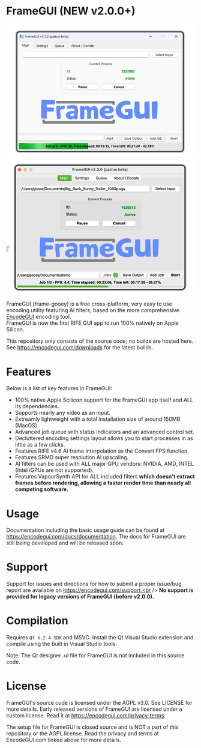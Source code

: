 # FrameGUI (NEW v2.0.0+)
<img class="image-align-left" src="https://github.com/DaGooseYT/FrameGUI/blob/main/New/fgui.png" width="500"/><img class="image-align-left" src="https://github.com/DaGooseYT/FrameGUI/blob/main/New/fgui_mos.png" width="500"/>

FrameGUI (frame-gooey) is a free cross-platform, very easy to use encoding utility featuring AI filters, based on the more comprehensive [EncodeGUI](https://github.com/DaGooseYT/EncodeGUI) encoding tool.<br />
FrameGUI is now the first RIFE GUI app to run 100% natively on Apple Silicon.

This repository only consists of the source code; no builds are hosted here. See https://encodegui.com/downloads for the latest builds.

# Features
Below is a list of key features in FrameGUI:
- 100% native Apple Scilicon support for the FrameGUI app itself and ALL its dependencies.
- Supports nearly any video as an input.
- Extreamly lightweight with a total installation size of around 150MB (MacOS).
- Advanced job queue with status indicators and an advanced control set.
- Decluttered encoding settings layout allows you to start processes in as little as a few clicks.
- Features RIFE v4.6 AI frame interpolation as the Convert FPS function.
- Features SRMD super resolution AI upscaling.
- AI filters can be used with ALL major GPU vendors: NVIDIA, AMD, INTEL (Intel iGPUs are not supported). 
- Features VapourSynth API for ALL included filters **which doesn't extract frames before rendering, allowing a faster render time than nearly all competing software.**

# Usage
Documentation including the basic usage guide can be found at https://encodegui.com/docs/documentation. The docs for FrameGUI are still being developed and will be released soon.

# Support
Support for issues and directions for how to submit a proper issue/bug report are available on https://encodegui.com/support.<br />
**No support is provided for legacy versions of FrameGUI (before v2.0.0).**

# Compilation
Requires `Qt 6.2.4 SDK` and MSVC. Install the Qt Visual Studio extension and compile using the built in Visual Studio tools.

Note: The Qt designer .ui file for FrameGUI is not included in this source code.

# License
FrameGUI's source code is licensed under the AGPL v3.0. See LICENSE for more details. Early released versions of FrameGUI are licensed under a custom license. Read it at https://encodegui.com/privacy-terms.

The setup file for FrameGUI is closed source and is NOT a part of this repository or the AGPL license. Read the privacy and terms at EncodeGUI.com linked above for more details.
